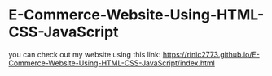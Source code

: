 # E-Commerce-Website-Using-HTML-CSS-JavaScript

you can check out my website using this link: https://rinic2773.github.io/E-Commerce-Website-Using-HTML-CSS-JavaScript/index.html
